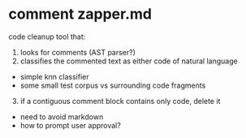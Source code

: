 # comment zapper.md

code cleanup tool that:

1. looks for comments (AST parser?)
2. classifies the commented text as either code of natural language
  - simple knn classifier
  - some small test corpus vs surrounding code fragments
3. if a contiguous comment block contains only code, delete it

* need to avoid markdown
* how to prompt user approval?
